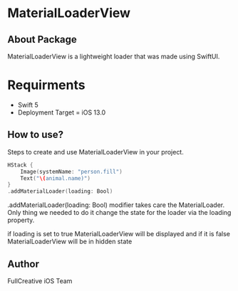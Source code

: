 # MaterialLoaderView

## About Package

MaterialLoaderView is a lightweight loader that was made using SwiftUI.

# Requirments

- Swift 5
- Deployment Target = iOS 13.0

## How to use?

Steps to create and use MaterialLoaderView in your project.

```swift
HStack {
    Image(systemName: "person.fill")
    Text("\(animal.name)")
}
.addMaterialLoader(loading: Bool)
```

.addMaterialLoader(loading: Bool) modifier takes care the MaterialLoader. Only thing we needed to do it change the state for the loader via the loading property.

if loading is set to true MaterialLoaderView will be displayed and if it is false MaterialLoaderView will be in hidden state


## Author
FullCreative iOS Team
